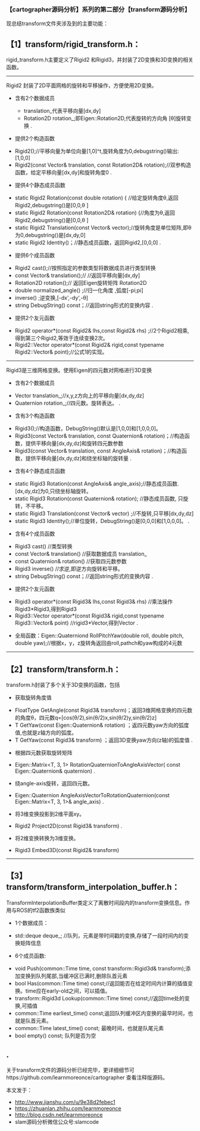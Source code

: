 

 
### 【cartographer源码分析】系列的第二部分【transform源码分析】 
现总结transform文件夹涉及到的主要功能：

## 【1】transform/rigid_transform.h：
rigid_transform.h主要定义了Rigid2 和Rigid3，并封装了2D变换和3D变换的相关函数。

---
 Rigid2 封装了2D平面网格的旋转和平移操作，方便使用2D变换。
 
- 含有2个数据成员
  * translation_代表平移向量[dx,dy]
  * Rotation2D rotation_;即Eigen::Rotation2D,代表旋转的方向角 [θ]旋转变换
.

- 提供2个构造函数
 *   Rigid2();//平移向量为单位向量[1,0]^t,旋转角度为0,debugstring()输出:[1,0,0]
 *   Rigid2(const Vector& translation, const Rotation2D& rotation);//双参构造函数，给定平移向量[dx,dy]和旋转角度0
.

- 提供4个静态成员函数
 * static Rigid2 Rotation(const double rotation) { //给定旋转角度θ,返回Rigid2,debugstring()是[0,0,θ ]
 * static Rigid2 Rotation(const Rotation2D& rotation) {//角度为θ,返回Rigid2,debugstring()是[0,0,θ ]
 * static Rigid2 Translation(const Vector& vector);//旋转角度是单位矩阵,即θ为0,debugstring()是[dx,dy,0]
 * static Rigid2<FloatType> Identity()；//静态成员函数，返回Rigid2,[0,0,0]
.
   
- 提供6个成员函数
 *  Rigid2<OtherType> cast();//按照指定的参数类型将数据成员进行类型转换
 *  const Vector& translation();// //返回平移向量[dx,dy]
 *  Rotation2D rotation();// 返回Eigen旋转矩阵 Rotation2D
 *  double normalized_angle() ;//归一化角度 ,弧度[-pi;pi]
 *  inverse() ;逆变换,[-dx’,-dy‘,-θ]
 *  string DebugString() const；//返回string形式的变换内容
.
-  提供2个友元函数
 * Rigid2<FloatType> operator*(const Rigid2<FloatType>& lhs,const Rigid2<FloatType>& rhs) ;//2个Rigid2相乘,得到第三个Rigid2,等效于连续变换2次。
 *  Rigid2<FloatType>::Vector operator*(const Rigid2<FloatType>& rigid,const typename Rigid2<FloatType>::Vector& point);//公式1的实现。

---
Rigid3是三维网格变换。使用Eigen的四元数对网格进行3D变换

-  含有2个数据成员
  * Vector translation_;//x,y,z方向上的平移向量[dx,dy,dz]
  * Quaternion rotation_;//四元数。旋转表达。
.
-  含有3个构造函数
  * Rigid3();//构造函数，DebugString()默认是[1,0,0]和[1,0,0,0]。
  * Rigid3(const Vector& translation, const Quaternion& rotation)；//构造函数，提供平移向量[dx,dy,dz]和旋转四元数参数
  * Rigid3(const Vector& translation, const AngleAxis& rotation)；//构造函数，提供平移向量[dx,dy,dz]和绕坐标轴的旋转量
.
-  含有4个静态成员函数
 * static Rigid3 Rotation(const AngleAxis& angle_axis);//静态成员函数.[dx,dy,dz]为0,只绕坐标轴旋转。
 * static Rigid3 Rotation(const Quaternion& rotation); //静态成员函数, 只旋转，不平移。
 * static Rigid3 Translation(const Vector& vector) ;//不旋转,只平移[dx,dy,dz]
 * static Rigid3<FloatType> Identity();//单位旋转，DebugString()是[0,0,0]和[1,0,0,0]。
.
-  含有4个成员函数
 * Rigid3<OtherType> cast() //类型转换
 * const Vector& translation() //获取数据成员 translation_
 * const Quaternion& rotation() //获取四元数参数
 * Rigid3 inverse()  //求逆,即逆方向旋转和平移。
 *  string DebugString() const；//返回string形式的变换内容
 .
-  提供2个友元函数
 * Rigid3<FloatType> operator*(const Rigid3<FloatType>& lhs,const Rigid3<FloatType>& rhs) //乘法操作Rigid3*Rigid3,得到Rigid3
 * Rigid3<FloatType>::Vector operator*(const Rigid3<FloatType>& rigid,const typename Rigid3<FloatType>::Vector& point)  //rigid3*Vector,得到Vector
.
- 全局函数：Eigen::Quaterniond RollPitchYaw(double roll, double pitch, double yaw);//根据x，y，z旋转角返回由roll,pathch和yaw构成的4元数

---


## 【2】transform/transform.h：
transform.h封装了多个关于3D变换的函数，包括

- 获取旋转角度值
 * FloatType GetAngle(const Rigid3<FloatType>& transform)；返回3维网格变换的四元数的角度θ，四元数q=[cos(θ/2),sin(θ/2)x,sin(θ/2)y,sin(θ/2)z]
 * T GetYaw(const Eigen::Quaternion<T>& rotation) ；返四元数yaw方向的弧度值,也就是z轴方向的弧度。
 * T GetYaw(const Rigid3<T>& transform) ；返回3D变换yaw方向(z轴)的弧度值
 . 
- 根据四元数获取旋转矩阵
 * Eigen::Matrix<T, 3, 1> RotationQuaternionToAngleAxisVector( const Eigen::Quaternion<T>& quaternion) 
.
- 绕angle-axis旋转，返回四元数。
 * Eigen::Quaternion<T> AngleAxisVectorToRotationQuaternion(const Eigen::Matrix<T, 3, 1>& angle_axis)
.
- 将3维变换投影到2维平面xy。
 * Rigid2<T> Project2D(const Rigid3<T>& transform)
 .
- 将2维变换转换为3维变换。
 * Rigid3<T> Embed3D(const Rigid2<T>& transform)


 ---
 
 
## 【3】transform/transform_interpolation_buffer.h：
TransformInterpolationBuffer类定义了离散时间段内的transform变换信息。作用与ROS的tf2函数族类似

- 1个数据成员：

 * std::deque<TimestampedTransform> deque_; //队列，元素是带时间戳的变换,存储了一段时间内的变换矩阵信息

- 6个成员函数:
 * void Push(common::Time time, const transform::Rigid3d& transform);添加变换到队列尾部,当缓冲区已满时,删除队首元素
 *  bool Has(common::Time time) const;//返回能否在给定时间内计算的插值变换。time应在early-old之间，可以插值。
 *  transform::Rigid3d Lookup(common::Time time) const;//返回time处的变换,可插值
 *  common::Time earliest_time() const;返回队列缓冲区内变换的最早时间，也就是队首元素。
 *  common::Time latest_time() const; 最晚时间，也就是队尾元素
 *  bool empty() const; 队列是否为空
 
.
  ---

关于transform文件的源码分析已经完毕，更详细细节可https://github.com/learnmoreonce/cartographer 查看注释版源码。





本文发于：
*  http://www.jianshu.com/u/9e38d2febec1
*  https://zhuanlan.zhihu.com/learnmoreonce
*  http://blog.csdn.net/learnmoreonce
*  slam源码分析微信公众号:slamcode
